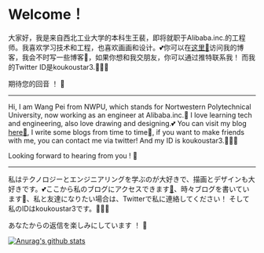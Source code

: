 # Welcome！

大家好，我是来自西北工业大学的本科生王裴，即将就职于Alibaba.inc.的工程师。我喜欢学习技术和工程，也喜欢画画和设计。💕你可以在[这里🚩](koukoustar.cn)访问我的博客，我会不时写一些博客🐒，如果你想和我交朋友，你可以通过推特联系我！ 而我的Twitter ID是koukoustar3.🧐🧐🧐

期待您的回音 ！ 🙈

---

Hi, I am Wang Pei from NWPU, which stands for Nortwestern Polytechnical University, now working as an engineer at Alibaba.inc.🥳
I love learning tech and engineering, also love drawing and designing.💕
You can visit my blog [here🚩](koukoustar.cn), I write some blogs from time to time🐒, if you want to make friends with me, you can contact me via twitter! And my ID is koukoustar3.🧐🧐🧐

Looking forward to hearing from you ! 🙈

---

私はテクノロジーとエンジニアリングを学ぶのが大好きで、描画とデザインも大好きです。💕ここから私のブログにアクセスできます[🚩](koukoustar.cn)、時々ブログを書いています🐒、私と友達になりたい場合は、Twitterで私に連絡してください！ そして私のIDはkoukoustar3です。🧐🧐🧐

あなたからの返信を楽しみにしています ！ 🙈


[![Anurag's github stats](https://github-readme-stats.vercel.app/api?username=wangpei72&show_icons=true&theme=radical&repo=wangpei72.github.io&show_owner=true)](https://github.com/anuraghazra/github-readme-stats)


